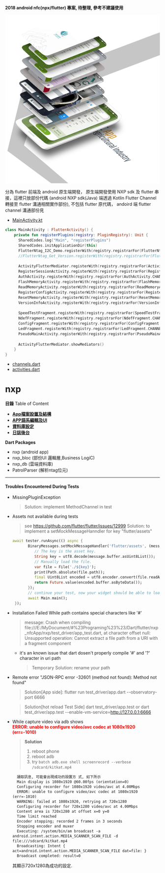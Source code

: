 
__2018 android nfc(npx/flutter) 專案, 待整理, 參考不建議使用__


![img_1.png](img_1.png)

分為 flutter 前端及 android 原生端開發，
原生端開發使用 NXP sdk 及 flutter 串接，這裡只放部份代碼 (android NXP sdk(Java) 端透過 Kotlin Flutter Channel 轉接至 
flutter 溝通相關實作部份), 不包括 flutter 原代碼， andoird 端 flutter channel 溝通部份見 

- [MainActivity.kt](./android/app/src/main/kotlin/com/gknot/MainActivity.kt)
```kotlin
class MainActivity : FlutterActivity() {
    private fun registerPlugins(registry: PluginRegistry): Unit {
      SharedCodes.log("Main", "registerPlugins")
      SharedCodes.initApplicationDir(this)
      FlutterNtag_I2C_Demo.registerWith(registry.registrarFor(FlutterNtag_I2C_Demo.CHANNEL))
      //FlutterNtag_Get_Version.registerWith(registry.registrarFor(FlutterNtag_Get_Version.CHANNEL))
    
      ActivityFlutterMediator.registerWith(registry.registrarFor(ActivityFlutterMediator.CHANNEL))
      RegisterSessionActivity.registerWith(registry.registrarFor(RegisterSessionActivity.CHANNEL))
      AuthActivity.registerWith(registry.registrarFor(AuthActivity.CHANNEL))
      FlashMemoryActivity.registerWith(registry.registrarFor(FlashMemoryActivity.CHANNEL))
      ReadMemoryActivity.registerWith(registry.registrarFor(ReadMemoryActivity.CHANNEL))
      RegisterConfigActivity.registerWith(registry.registrarFor(RegisterConfigActivity.CHANNEL))
      ResetMemoryActivity.registerWith(registry.registrarFor(ResetMemoryActivity.CHANNEL))
      VersionInfoActivity.registerWith(registry.registrarFor(VersionInfoActivity.CHANNEL))
    
      SpeedTestFragment.registerWith(registry.registrarFor(SpeedTestFragment.CHANNEL))
      NdefFragment.registerWith(registry.registrarFor(NdefFragment.CHANNEL))
      ConfigFragment.registerWith(registry.registrarFor(ConfigFragment.CHANNEL))
      LedFragment.registerWith(registry.registrarFor(LedFragment.CHANNEL))
      PseudoMainActivity.registerWith(registry.registrarFor(PseudoMainActivity.CHANNEL))
    
      ActivityFlutterMediator.showMediators()
    }
}
```

- [channels.dart](./lib/platform/channels.dart)
- [activities.dart](./lib/platform/activities.dart)


# nxp

__目錄__ Table of Content

- [__App檔案設置及結構__](readme_filestructure.md) 
- [__APP語系編輯及UI__](readme_ui.md)
- [__資料庫設定__](readme_db.md)
- [__日誌後台__](readme_backend.md)

__Dart Packages__
 - nxp (android app)
 - nxp_bloc (部份UI 邏輯層,Business LogiC)
 - nxp_db (雲端資料庫)
 - PatrolParser (解析ntag位元) 


----------------------------------

#### Troubles Encountered During Tests
- MissingPluginException

    > Solution:
    >   implement MethodChannel in test


- Assets not available during tests
    > see https://github.com/flutter/flutter/issues/12999
    > Solution:
    >   to implement a setMockMessageHanndler for key "flutter/assets"

    ```dart
    await tester.runAsync(() async {
           BinaryMessages.setMockMessageHandler('flutter/assets', (message) {
              // The key is the asset key.
              String key = utf8.decode(message.buffer.asUint8List());
              // Manually load the file.
              var file = File('./${key}');
              print(Path.absolute(file.path));
              final Uint8List encoded = utf8.encoder.convert(file.readAsStringSync()) as Uint8List;
              return Future.value(encoded.buffer.asByteData());
           });
           // continue your test, now your widget should be able to load the asset
           await Main.main();
     });

    ```

- Installation Failed While path contains special characters like '#'
    > message:
    > Crash when compiling file:///E:/MyDocument/#%23Programing%23%23/Dart/flutter/nxp_nfcApp/nxp/test_driver/app_test.dart,
      at character offset null:
      Unsupported operation: Cannot extract a file path from a URI with a fragment component

    - it's an known issue that dart dosen't properly compile '#' and '?' character in uri path
        > Temporary Solution:
            rename your path

- Remote error "JSON-RPC error -32601 (method not found): Method not found"
    > Solution[App side]:
    > flutter run test_driver/app.dart --observatory-port 6666
       
    > Solution[hot reload Test Side]
    > dart test_driver/app.test
    > or
    > dart test_driver/app.test --enable-vm-service=http://127.0.0.1:6666
    

- While capture video via adb  shows  
  <span style="color:red">__ERROR: unable to configure video/avc codec at 1080x1920 (err=-1010)__</span>
  > __Solution__
  > 1) reboot phone
  > 2) reboot adb
  > 3) try ```batch
        adb.exe shell screenrecord --verbose /sdcard/kitkat.mp4```
    
        讀取訊息, 可能會出現成功的設置方 式, 如下所示   
        Main display is 1080x1920 @60.00fps (orientation=0)   
        Configuring recorder for 1080x1920 video/avc at 4.00Mbps   
        ERROR: unable to configure video/avc codec at 1080x1920 (err=-1010)   
        WARNING: failed at 1080x1920, retrying at 720x1280   
        Configuring recorder for 720x1280 video/avc at 4.00Mbps   
        Content area is 720x1280 at offset x=0 y=0   
        Time limit reached   
        Encoder stopping; recorded 2 frames in 3 seconds   
        Stopping encoder and muxer   
        Executing: /system/bin/am broadcast -a android.intent.action.MEDIA_SCANNER_SCAN_FILE -d file:///sdcard/kitkat.mp4   
        Broadcasting: Intent { act=android.intent.action.MEDIA_SCANNER_SCAN_FILE dat=file: }   
        Broadcast completed: result=0   
    
    其顯示720x1280為成功的設定.


